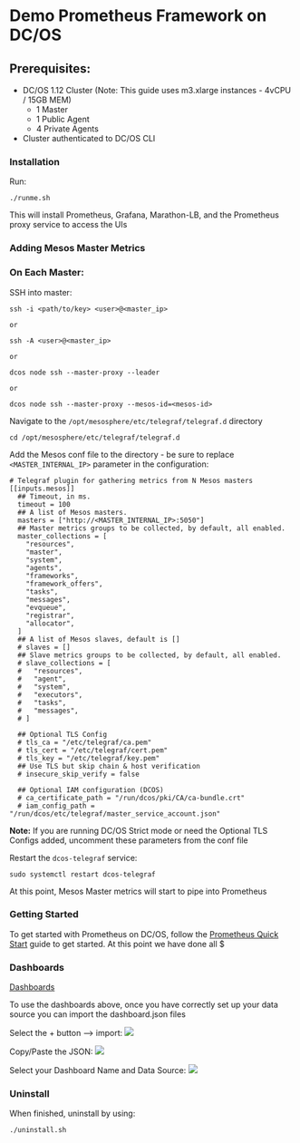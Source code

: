 # Demo Prometheus Framework on DC/OS

## Prerequisites:
- DC/OS 1.12 Cluster (Note: This guide uses m3.xlarge instances - 4vCPU / 15GB MEM)
	- 1 Master
	- 1 Public Agent
	- 4 Private Agents
- Cluster authenticated to DC/OS CLI

### Installation

Run:
```
./runme.sh
```

This will install Prometheus, Grafana, Marathon-LB, and the Prometheus proxy service to access the UIs


### Adding Mesos Master Metrics

### On Each Master:

SSH into master:
```
ssh -i <path/to/key> <user>@<master_ip>

or 

ssh -A <user>@<master_ip>

or

dcos node ssh --master-proxy --leader

or

dcos node ssh --master-proxy --mesos-id=<mesos-id>
```

Navigate to the `/opt/mesosphere/etc/telegraf/telegraf.d` directory
```
cd /opt/mesosphere/etc/telegraf/telegraf.d
```

Add the Mesos conf file to the directory - be sure to replace `<MASTER_INTERNAL_IP>` parameter in the configuration:
```
# Telegraf plugin for gathering metrics from N Mesos masters
[[inputs.mesos]]
  ## Timeout, in ms.
  timeout = 100
  ## A list of Mesos masters.
  masters = ["http://<MASTER_INTERNAL_IP>:5050"]
  ## Master metrics groups to be collected, by default, all enabled.
  master_collections = [
    "resources",
    "master",
    "system",
    "agents",
    "frameworks",
    "framework_offers",
    "tasks",
    "messages",
    "evqueue",
    "registrar",
    "allocator",
  ]
  ## A list of Mesos slaves, default is []
  # slaves = []
  ## Slave metrics groups to be collected, by default, all enabled.
  # slave_collections = [
  #   "resources",
  #   "agent",
  #   "system",
  #   "executors",
  #   "tasks",
  #   "messages",
  # ]

  ## Optional TLS Config
  # tls_ca = "/etc/telegraf/ca.pem"
  # tls_cert = "/etc/telegraf/cert.pem"
  # tls_key = "/etc/telegraf/key.pem"
  ## Use TLS but skip chain & host verification
  # insecure_skip_verify = false

  ## Optional IAM configuration (DCOS)
  # ca_certificate_path = "/run/dcos/pki/CA/ca-bundle.crt"
  # iam_config_path = "/run/dcos/etc/telegraf/master_service_account.json"
```

**Note:** If you are running DC/OS Strict mode or need the Optional TLS Configs added, uncomment these parameters from the conf file

Restart the `dcos-telegraf` service:
```
sudo systemctl restart dcos-telegraf
```

At this point, Mesos Master metrics will start to pipe into Prometheus

### Getting Started

To get started with Prometheus on DC/OS, follow the [Prometheus Quick Start](https://docs.mesosphere.com/services/prometheus/0.1.1-2.3.2/quick-start-guide/#navigate-to-the-service-ui) guide to get started. At this point we have done all $

### Dashboards

[Dashboards](https://github.com/ably77/dcos-se/tree/master/Prometheus/dashboards)

To use the dashboards above, once you have correctly set up your data source you can import the dashboard.json files

Select the + button --> import:
![](https://github.com/ably77/dcos-se/blob/master/Prometheus/resources/import1.png)

Copy/Paste the JSON:
![](https://github.com/ably77/dcos-se/blob/master/Prometheus/resources/import2.png)

Select your Dashboard Name and Data Source:
![](https://github.com/ably77/dcos-se/blob/master/Prometheus/resources/import3.png)


### Uninstall

When finished, uninstall by using:
```
./uninstall.sh
```
